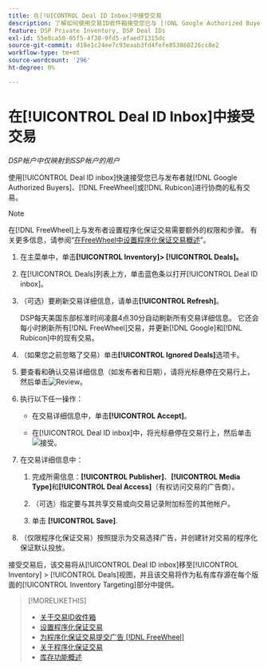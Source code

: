 ```yaml
---
title: 在[!UICONTROL Deal ID Inbox]中接受交易
description: 了解如何使用交易ID收件箱接受您已与 [!DNL Google Authorized Buyers], [!DNL FreeWheel], or [!DNL Rubicon] 上的发布者协商的私有交易。
feature: DSP Private Inventory, DSP Deal IDs
exl-id: 55e8ca50-05f5-4f38-9fd5-afaed71315dc
source-git-commit: d10e1c24ee7c93eaab3fd4fefe853860226cc8e2
workflow-type: tm+mt
source-wordcount: '296'
ht-degree: 0%

---
```


# 在[!UICONTROL Deal ID Inbox]中接受交易

*DSP帐户中仅映射到SSP帐户的用户*

使用[!UICONTROL Deal ID inbox]快速接受您已与发布者就[!DNL Google Authorized Buyers]、[!DNL FreeWheel]或[!DNL Rubicon]进行协商的私有交易。

>[!NOTE]
>
>在[!DNL FreeWheel]上与发布者设置程序化保证交易需要额外的权限和步骤。 有关更多信息，请参阅“[在FreeWheel中设置程序化保证交易概述](freewheel-overview.md)”。

1. 在主菜单中，单击&#x200B;**[!UICONTROL Inventory]> [!UICONTROL Deals]。**

1. 在[!UICONTROL Deals]列表上方，单击蓝色条以打开[!UICONTROL Deal ID inbox]。

1. （可选）要刷新交易详细信息，请单击&#x200B;**[!UICONTROL Refresh]**。

   DSP每天美国东部标准时间凌晨4点30分自动刷新所有交易详细信息。 它还会每小时刷新所有[!DNL FreeWheel]交易，并更新[!DNL Google]和[!DNL Rubicon]中的现有交易。

1. （如果您之前忽略了交易）单击&#x200B;**[!UICONTROL Ignored Deals]**&#x200B;选项卡。

1. 要查看和确认交易详细信息（如发布者和日期），请将光标悬停在交易行上，然后单击![Review](/help/dsp/assets/review.png)。

1. 执行以下任一操作：

   * 在交易详细信息中，单击&#x200B;**[!UICONTROL Accept]**。

   * 在[!UICONTROL Deal ID inbox]中，将光标悬停在交易行上，然后单击![接受](/help/dsp/assets/accept.png)。

1. 在交易详细信息中：
   1. 完成所需信息：**[!UICONTROL Publisher]**、**[!UICONTROL Media Type]**&#x200B;和&#x200B;**[!UICONTROL Deal Access]**（有权访问交易的广告商）。
   1. （可选）指定要与其共享交易或向交易记录附加标签的其他帐户。

   1. 单击 **[!UICONTROL Save]**.

1. （仅限程序化保证交易）按照提示为交易选择广告，并创建针对交易的程序化保证默认投放。

接受交易后，该交易将从[!UICONTROL Deal ID inbox]移至[!UICONTROL Inventory] > [!UICONTROL Deals]视图，并且该交易将作为私有库存源在每个版面的[!UICONTROL Inventory Targeting]部分中提供。

>[!MORELIKETHIS]
>
>* [关于交易ID收件箱](deal-id-inbox-about.md)
>* [设置程序化保证交易](programmatic-guaranteed-set-up.md)
>* [为程序化保证交易提交广告 [!DNL FreeWheel]](freewheel-submit.md)
>* [关于程序化保证交易](programmatic-guaranteed-about.md)
>* [库存功能概述](inventory-overview.md)

